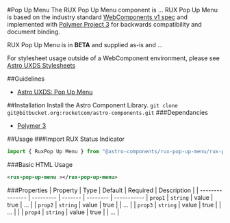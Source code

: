 #Pop Up Menu
The RUX Pop Up Menu component is … RUX Pop Up Menu is based on the industry standard [WebComponents v1 spec](https://html.spec.whatwg.org/multipage/custom-elements.html) and implemented with [Polymer Project 3](https://www.polymer-project.org) for backwards compatibility and document binding.

RUX Pop Up Menu is in **BETA** and supplied as-is and …

For stylesheet usage outside of a WebComponent environment, please see [Astro UXDS Stylesheets](https://bitbucket.org/rocketcom/astro-styles)

##Guidelines

* [Astro UXDS: Pop Up Menu](https://www.astrouxds.com/library/pop-up-menu)

##Installation
Install the Astro Component Library.
`git clone git@bitbucket.org:rocketcom/astro-components.git`
###Dependancies

* [Polymer 3](https://www.polymer-project.com)

##Usage
###Import RUX Status Indicator

```javascript
import { RuxPop Up Menu } from "@astro-components/rux-pop-up-menu/rux-pop-up-menu.js";
```

###Basic HTML Usage

```xml
<rux-pop-up-menu ></rux-pop-up-menu>
```

###Properties
| Property | Type | Default | Required | Description |
| --------------- | --------- | ------- | -------- | -----------
| `prop1` | `string` | value | true | … |
| `prop2` | `string` | value | true | | … |
| `prop3` | `string` | value | true | | … | |
| `prop4` | `string` | value | true | | … |
